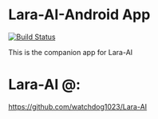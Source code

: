 # Lara-AI-Android App
[![Build Status](https://travis-ci.org/watchdog1023/Lara-AI-Android-App.svg?branch=master)](https://travis-ci.org/watchdog1023/Lara-AI-Android-App)

This is the companion app for Lara-AI

# Lara-AI @:

https://github.com/watchdog1023/Lara-AI
